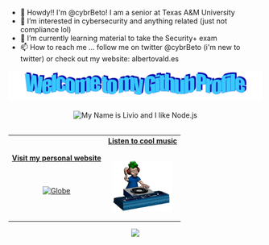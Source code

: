 - 👋 Howdy!! I'm @cybrBeto! I am a senior at Texas A&M University
- 👀 I’m interested in cybersecurity and anything related (just not compliance lol)
- 🌱 I’m currently learning material to take the Security+ exam
- 📫 How to reach me ... follow me on twitter @cybrBeto (i'm new to twitter) or check out my website: albertovald.es

<!---
cybrBeto/cybrBeto is a ✨ special ✨ repository because its `README.md` (this file) appears on your GitHub profile.
You can click the Preview link to take a look at your changes.
--->

<!-- "Hero" Header -->
<div align="center">
  <img src="https://github.com/cybrBeto/cybrBeto/blob/main/images/welcome.png" style="max-width: 100%;" alt="Welcome to my Github Profile" />
  <br />
  <br />
  <img height="50" alt="My Name is Livio and I like Node.js" src="images/personal_note.svg" />
  <br />
  <br />

</div>

<!-- Social -->
<table width="100%" align="center">
<tr>
<td align="center">
<a href="https://brunnerliv.io">
<strong>Visit my personal website </strong>
<br />
<br />
<br />

<p>

<img alt="Globe" height="80" src="images/globe.gif">
</a>
</p>

</td>


<td align="center">
<a href="https://www.youtube.com/watch?v=3YxaaGgTQYM&ab_channel=EvanescenceVEVO">
<strong>Listen to cool music</strong>
<br />
<br />


<p>
<img height="100" alt="Music" src="images/music.gif"> 
</a>
</p>

</td>
</tr>
</table>

<div align="center">
<a href="https://github.com/BrunnerLivio/brunnerlivio/issues/62#issuecomment-new"><img src="images/guestbook.svg"></a> 
</div>
